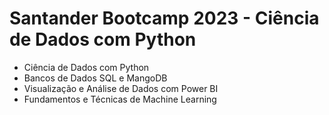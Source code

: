 # Santander Bootcamp 2023 - Ciência de Dados com Python

- Ciência de Dados com Python
- Bancos de Dados SQL e MangoDB
- Visualização e Análise de Dados com Power BI
- Fundamentos e Técnicas de Machine Learning

